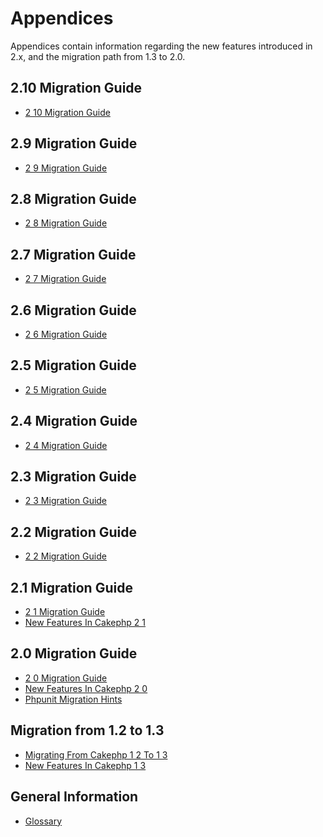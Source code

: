 # Appendices

Appendices contain information regarding the new features
introduced in 2.x, and the migration path from 1.3 to 2.0.

## 2.10 Migration Guide

- [2 10 Migration Guide](appendices/2-10-migration-guide.md)

## 2.9 Migration Guide

- [2 9 Migration Guide](appendices/2-9-migration-guide.md)

## 2.8 Migration Guide

- [2 8 Migration Guide](appendices/2-8-migration-guide.md)

## 2.7 Migration Guide

- [2 7 Migration Guide](appendices/2-7-migration-guide.md)

## 2.6 Migration Guide

- [2 6 Migration Guide](appendices/2-6-migration-guide.md)

## 2.5 Migration Guide

- [2 5 Migration Guide](appendices/2-5-migration-guide.md)

## 2.4 Migration Guide

- [2 4 Migration Guide](appendices/2-4-migration-guide.md)

## 2.3 Migration Guide

- [2 3 Migration Guide](appendices/2-3-migration-guide.md)

## 2.2 Migration Guide

- [2 2 Migration Guide](appendices/2-2-migration-guide.md)

## 2.1 Migration Guide

- [2 1 Migration Guide](appendices/2-1-migration-guide.md)
- [New Features In Cakephp 2 1](appendices/new-features-in-cakephp-2-1.md)

## 2.0 Migration Guide

- [2 0 Migration Guide](appendices/2-0-migration-guide.md)
- [New Features In Cakephp 2 0](appendices/new-features-in-cakephp-2-0.md)
- [Phpunit Migration Hints](appendices/phpunit-migration-hints.md)

## Migration from 1.2 to 1.3

- [Migrating From Cakephp 1 2 To 1 3](appendices/migrating-from-cakephp-1-2-to-1-3.md)
- [New Features In Cakephp 1 3](appendices/new-features-in-cakephp-1-3.md)

## General Information

- [Glossary](appendices/glossary.md)
